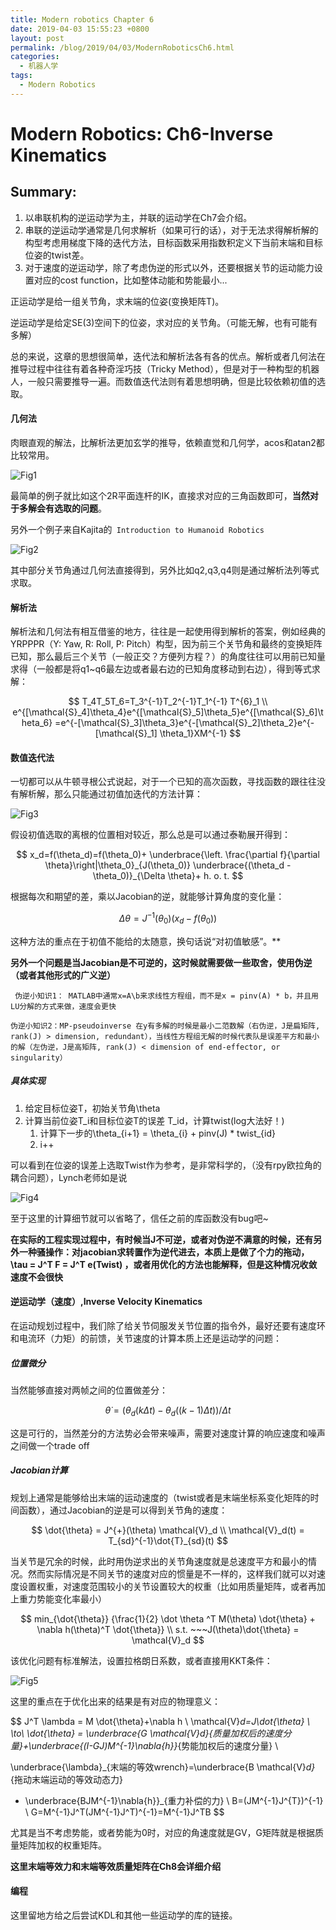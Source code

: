 ```yaml
---
title: Modern robotics Chapter 6
date: 2019-04-03 15:55:23 +0800
layout: post
permalink: /blog/2019/04/03/ModernRoboticsCh6.html
categories:
  - 机器人学
tags:
  - Modern Robotics
---
```


# Modern Robotics: Ch6-Inverse Kinematics

## Summary:

1. 以串联机构的逆运动学为主，并联的运动学在Ch7会介绍。
2. 串联的逆运动学通常是几何求解析（如果可行的话），对于无法求得解析解的构型考虑用梯度下降的迭代方法，目标函数采用指数积定义下当前末端和目标位姿的twist差。
3. 对于速度的逆运动学，除了考虑伪逆的形式以外，还要根据关节的运动能力设置对应的cost function，比如整体动能和势能最小...



正运动学是给一组关节角，求末端的位姿(变换矩阵T)。

逆运动学是给定SE(3)空间下的位姿，求对应的关节角。（可能无解，也有可能有多解）

总的来说，这章的思想很简单，迭代法和解析法各有各的优点。解析或者几何法在推导过程中往往有着各种奇淫巧技（Tricky Method），但是对于一种构型的机器人，一般只需要推导一遍。而数值迭代法则有着思想明确，但是比较依赖初值的选取。

 

#### 几何法

肉眼直观的解法，比解析法更加玄学的推导，依赖直觉和几何学，acos和atan2都比较常用。

![Fig1](https://raw.githubusercontent.com/whtqh/image_files/master/ModernRobo_CH6_Fig1.jpg)

最简单的例子就比如这个2R平面连杆的IK，直接求对应的三角函数即可，**当然对于多解会有选取的问题**。

另外一个例子来自Kajita的``` Introduction to Humanoid Robotics```

![Fig2](https://raw.githubusercontent.com/whtqh/image_files/master/ModernRobo_CH6_Fig2.jpg)

其中部分关节角通过几何法直接得到，另外比如q2,q3,q4则是通过解析法列等式求取。



#### 解析法

解析法和几何法有相互借鉴的地方，往往是一起使用得到解析的答案，例如经典的YRPPPR（Y: Yaw, R: Roll, P: Pitch）构型，因为前三个关节角和最终的变换矩阵已知，那么最后三个关节（一般正交？方便列方程？）的角度往往可以用前已知量求得（一般都是将q1~q6最左边或者最右边的已知角度移动到右边），得到等式求解：



$$
T_4T_5T_6=T_3^{-1}T_2^{-1}T_1^{-1} T^{6}_1 \\
e^{[\mathcal{S}_4]\theta_4}e^{[\mathcal{S}_5]\theta_5}e^{[\mathcal{S}_6]\theta_6}
=e^{-[\mathcal{S}_3]\theta_3}e^{-[\mathcal{S}_2]\theta_2}e^{-[\mathcal{S}_1]
\theta_1}XM^{-1}
$$



#### 数值迭代法

一切都可以从牛顿寻根公式说起，对于一个已知的高次函数，寻找函数的跟往往没有解析解，那么只能通过初值加迭代的方法计算：

![Fig3](https://raw.githubusercontent.com/whtqh/image_files/master/ModernRobo_CH6_Fig3.jpg)

假设初值选取的离根的位置相对较近，那么总是可以通过泰勒展开得到：



$$
x_d=f(\theta_d)=f(\theta_0)+
\underbrace{\left. \frac{\partial f}{\partial \theta}\right|\theta_0}_{J(\theta_0)} 
\underbrace{(\theta_d - \theta_0)}_{\Delta \theta}+ h. o. t.
$$



根据每次和期望的差，乘以Jacobian的逆，就能够计算角度的变化量：



$$
\Delta \theta = J^{-1}(\theta_0)(x_d - f(\theta_0))
$$



这种方法的重点在于初值不能给的太随意，换句话说“对初值敏感”。**

**另外一个问题是当Jacobian是不可逆的，这时候就需要做一些取舍，使用伪逆（或者其他形式的广义逆）**

``` 伪逆小知识1： MATLAB中通常x=A\b来求线性方程组，而不是x = pinv(A) * b，并且用LU分解的方式来做，速度会更快```

```伪逆小知识2：MP-pseudoinverse 在y有多解的时候是最小二范数解（右伪逆，J是扁矩阵, rank(J) > dimension, redundant），当线性方程组无解的时候代表队是误差平方和最小的解（左伪逆，J是高矩阵, rank(J) < dimension of end-effector, or singularity）```



##### 具体实现

1. 给定目标位姿T，初始关节角\theta
2. 计算当前位姿T_i和目标位姿T的误差 T_id，计算twist(log大法好！)
   1. 计算下一步的\theta_{i+1} = \theta_{i} + pinv(J) * twist_{id}
   2. i++



可以看到在位姿的误差上选取Twist作为参考，是非常科学的，（没有rpy欧拉角的耦合问题），Lynch老师如是说

![Fig4](https://raw.githubusercontent.com/whtqh/image_files/master/ModernRobo_CH6_Fig4.jpg)

至于这里的计算细节就可以省略了，信任之前的库函数没有bug吧~

**在实际的工程实现过程中，有时候当J不可逆，或者对伪逆不满意的时候，还有另外一种骚操作：对jacobian求转置作为逆代进去，本质上是做了个力的拖动，\tau = J^T F = J^T e(Twist) ，或者用优化的方法也能解释，但是这种情况收敛速度不会很快**



#### 逆运动学（速度）,Inverse Velocity Kinematics

在运动规划过程中，我们除了给关节伺服发关节位置的指令外，最好还要有速度环和电流环（力矩）的前馈，关节速度的计算本质上还是运动学的问题：

##### 位置微分

当然能够直接对两帧之间的位置做差分：



$$
\dot{\theta} = (\theta_d(k\Delta t) - \theta_d((k-1) \Delta t)) / \Delta t
$$



这是可行的，当然差分的方法势必会带来噪声，需要对速度计算的响应速度和噪声之间做一个trade off



##### Jacobian计算

规划上通常是能够给出末端的运动速度的（twist或者是末端坐标系变化矩阵的时间函数），通过Jacobian的逆是可以得到关节角的速度：



$$
\dot{\theta} = J^{+}(\theta) \mathcal{V}_d \\
 \mathcal{V}_d(t) = T_{sd}^{-1}\dot{T}_{sd}(t)
$$



当关节是冗余的时候，此时用伪逆求出的关节角速度就是总速度平方和最小的情况。然而实际情况是不同关节的速度对应的惯量是不一样的，这样我们就可以对速度设置权重，对速度范围较小的关节设置较大的权重（比如用质量矩阵，或者再加上重力势能变化率最小）



$$
min_{\dot{\theta}} {\frac{1}{2} \dot \theta ^T M(\theta) \dot{\theta} + \nabla h(\theta)^T \dot{\theta}} \\
s.t. ~~~J(\theta)\dot{\theta} = \mathcal{V}_d
$$



该优化问题有标准解法，设置拉格朗日系数，或者直接用KKT条件：

![Fig5](https://raw.githubusercontent.com/whtqh/image_files/master/ModernRobo_CH6_Fig5.jpg)

这里的重点在于优化出来的结果是有对应的物理意义：



$$
J^T \lambda = M \dot{\theta}+\nabla h \\
\mathcal{V}_d=J\dot{\theta} \\
\to\\
\dot{\theta} = \underbrace{G \mathcal{V}_d}_{质量加权后的速度分量}+\underbrace{(I-GJ)M^{-1}\nabla{h}}_{势能加权后的速度分量} \\

\underbrace{\lambda}_{末端的等效wrench}=\underbrace{B \mathcal{V}_d}_{拖动末端运动的等效动态力} 
+ \underbrace{BJM^{-1}\nabla{h}}_{重力补偿的力} \\
B=(JM^{-1}J^{T})^{-1} \\
G=M^{-1}J^T(JM^{-1}J^T)^{-1}=M^{-1}J^TB
$$



尤其是当不考虑势能，或者势能为0时，对应的角速度就是GV，G矩阵就是根据质量矩阵加权的权重矩阵。



**这里末端等效力和末端等效质量矩阵在Ch8会详细介绍**





#### 编程



这里留地方给之后尝试KDL和其他一些运动学的库的链接。